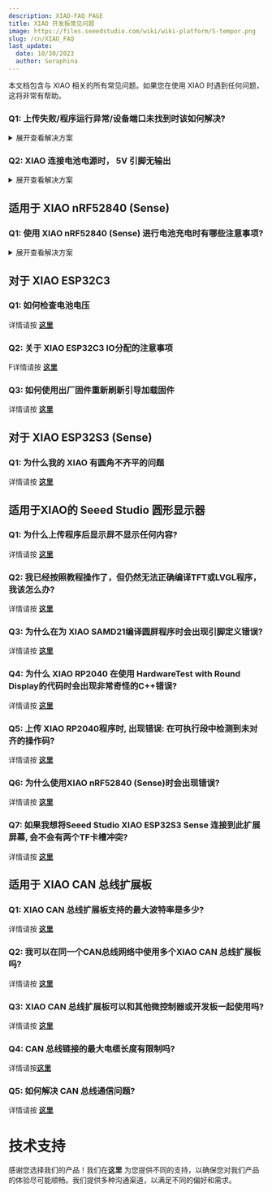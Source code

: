 ```yaml
---
description: XIAO-FAQ PAGE
title: XIAO 开发板常见问题
image: https://files.seeedstudio.com/wiki/wiki-platform/S-tempor.png
slug: /cn/XIAO_FAQ
last_update:
  date: 10/30/2023
  author: Seraphina
---
```


本文档包含与 XIAO 相关的所有常见问题。如果您在使用 XIAO 时遇到任何问题，这将非常有帮助。

### Q1: 上传失败/程序运行异常/设备端口未找到时该如何解决?

<details><summary>展开查看解决方案</summary>

有时候我们会使用错误的程序导致XIAO失去端口或无法正常上传程序。具体表现如下：

- **连接到计算机，但未找到XIAO的端口号。**

- **计算机已连接且端口号出现，但上传程序失败。**

在本Wiki中，您可以找到解决方案。不同型号的XIAO有不同的故障排除方法，请选择与您的型号相对应的解决方案。

:::success快速浏览
以下是针对各种类型的XIAO上传失败、程序异常行为或设备端口未找到错误的故障排除方法。您可以通过下面的链接快速索引：

- [**XIAO SAMD21**](/cn/XIAO_FAQ/#xiao-samd21)
- [**XIAO RP2040**](/cn/XIAO_FAQ/#xiao-rp2040)
- [**XIAO nRF52840(Sense)**](/cn/XIAO_FAQ/#xiao-nrf52840-sense)
- [**XIAO ESP32C3**](/cn/XIAO_FAQ/#xiao-esp32c3)
- [**XIAO ESP32S3(Sense)**](/cn/XIAO_FAQ/#xiao-esp32s3sense)
:::

## **XIAO SAMD21**

有时候，当用户编程过程中出现问题时，Seeed Studio XIAO SAMD21的端口可能会消失，导致您无法上传程序。您可以通过以下操作解决此问题：

**复位**

首先，您可以尝试对XIAO SAMD21进行复位。具体步骤如下：

- 将Seeed Studio XIAO SAMD21连接到计算机。
- 使用镊子或短线将RST引脚短接**一次**。
- 橙色LED灯闪烁并点亮。

:::note
内置LED的行为与Arduino上的LED相反。在Seeed Studio XIAO SAMD21上，引脚必须被拉低，而在其他微控制器上，它必须被拉高。
:::

如果这个方法不起作用，请尝试进入**bootloader模式**（引导加载程序模式）：

**进入Bootloader模式**

当遇到以上两种情况时，您可以尝试将XIAO置于**Bootloader**模式，这可以**解决大多数无法识别设备和上传失败**的问题。具体方法如下：

- 将Seeed Studio XIAO SAMD21连接到计算机。
- 使用镊子或短线将图示中的RST引脚短接**两次**。
- 橙色LED灯闪烁并点亮。

此时，芯片进入Bootloader模式，烧录端口再次出现。因为SAMD21芯片有两个分区，一个是Bootloader，另一个是用户程序。出厂时，产品会在系统内存中烧录一个引导程序代码。通过执行上述步骤，我们可以解决问题。

<p style={{textAlign: 'center'}}><img src="https://files.seeedstudio.com/wiki/Seeeduino-XIAO/img/XIAO-reset.gif" alt="pir" width={600} height="auto" /></p>

## **XIAO RP2040**

有时候，当用户编程过程中出现问题时，Seeed Studio XIAO RP2040的端口可能会消失，导致您无法上传程序。您可以通过以下操作解决此问题：

**复位**

首先，您可以尝试对XIAO RP2040进行复位。具体步骤如下：

- 将Seeed Studio XIAO RP2040连接到计算机。
- 按下"R"引脚**一次**。

:::note
内置的可编程单色LED（两个是蓝色，一个是绿色）的行为与Arduino上的LED相反。在Seeed Studio XIAO RP2040上，引脚必须被拉低才能启用。
:::

<p style={{textAlign: 'center'}}><img src="https://files.seeedstudio.com/wiki/XIAO-RP2040/img/xinfront.jpg" alt="pir" width={600} height="auto" /></p>

如果这个方法不起作用，请尝试进入**bootloader模式**（引导加载程序模式）：

**进入Bootloader模式**

当遇到以上两种情况时，您可以尝试将XIAO置于**Bootloader**模式，这可以**解决大多数无法识别设备和上传失败**的问题。具体方法如下：

- 长按"B"按钮。
- 将Seeed Studio XIAO PR2040连接到计算机。
- 计算机会出现一个磁盘驱动器。

此时，芯片进入Bootloader模式，烧录端口再次出现。因为RP2040芯片有两个分区，一个是Bootloader，另一个是用户程序。出厂时，产品会在系统内存中烧录一个引导程序代码。通过执行上述步骤，我们可以解决问题。

<!-- ![](https://files.seeedstudio.com/wiki/XIAO-RP2040/img/xinfront.jpg) -->

如果这个方法也不起作用，请将板子与电脑断开连接，然后重新连接。

## **XIAO nRF52840 (Sense)**

有时候，当用户编程过程中出现问题时，Seeed Studio XIAO nRF52840 (Sense)的端口可能会消失，导致您无法上传程序。您可以通过以下操作解决此问题：

**复位**

首先，您可以尝试对XIAO nRF52840 (Sense)进行复位。具体步骤如下：

- 将Seeed Studio XIAO nRF52840 (Sense)连接到计算机。
- 按下"Reset按钮"**一次**。

<p style={{textAlign: 'center'}}><img src="https://files.seeedstudio.com/wiki/XIAO-BLE/functional2a.jpg" alt="pir" width={700} height="auto" /></p>

如果这个方法不起作用，请尝试进入**bootloader模式**（引导加载程序模式）：

**进入Bootloader模式**

当遇到以上两种情况时，您可以尝试将XIAO置于**Bootloader**模式，这可以**解决大多数无法识别设备和上传失败**的问题。具体方法如下：

- 将Seeed Studio XIAO nRF52840 (Sense)连接到计算机。
- 按下"Reset按钮"**两次**。

如果这个方法也不起作用，请将板子与电脑断开连接，然后重新连接。通过执行这些步骤，我们可以解决问题。

## **XIAO ESP32C3**

有时候，当用户编程过程中出现问题时，Seeed Studio XIAO ESP32C3的端口可能会消失，导致您无法上传程序。您可以通过以下操作解决此问题：

**复位**

首先，您可以尝试对XIAO ESP32C3进行复位。具体步骤如下：

- 将Seeed Studio XIAO ESP32C3连接到计算机。
- 按下"RESET BUTTON"**一次**。

<div style={{textAlign:'center'}}><img src="https://files.seeedstudio.com/wiki/XIAO_WiFi/front-label-3.png" style={{width:500, height:'auto'}}/></div>

如果这个方法不起作用，请尝试进入**bootloader模式**（引导加载程序模式）：

**进入Bootloader模式**

当遇到以上两种情况时，您可以尝试将XIAO置于**Bootloader**模式，这可以**解决大多数无法识别设备和上传失败**的问题。具体方法如下：

- 长按"BOOT BUTTON"。
- 在按住**BOOT BUTTON**的同时，将Seeed Studio XIAO ESP32C3连接到计算机。
- 松开按钮以进入**bootloader模式**。

通过执行上述步骤，我们可以解决问题。

## **XIAO ESP32S3（Sense）**

有时候，当用户编程过程失败时，Seeed Studio XIAO ESP32S3（Sense）端口可能会消失，导致您无法上传程序。我们可以通过以下操作解决这个问题：

**复位**

首先，您可以尝试对XIAO ESP32S3(Sense)进行复位。具体步骤如下：

- 将Seeed Studio XIAO ESP32S3连接到您的电脑上。
- 按下“RESET BUTTON”按钮**一次**。

<div style={{textAlign:'center'}}><img src="https://media-cdn.seeedstudio.com/media/wysiwyg/esp32s3.png" style={{width:700, height:'auto'}}/></div>

如果这样还不起作用，请尝试进入**bootloader mode**（引导加载程序模式）：

**进入Bootloader模式**

当遇到上述两种情况时，您可以尝试将XIAO置于**Bootloader**模式，这可以**解决大多数无法识别设备和上传失败**的问题。具体方法如下：

- 按住XIAO ESP32S3(Sense)上的BOOT按钮不放。

- 保持按住BOOT按钮，然后通过数据线连接到电脑上。连接到电脑后释放BOOT按钮。

:::note
当您在上电时按住BOOT键，然后按一次复位键时，也可以进入Bootloader(引导加载程序模式)。
:::

<div style={{textAlign:'center'}}><img src="https://files.seeedstudio.com/wiki/SeeedStudio-XIAO-ESP32S3/img/15.gif" style={{width:500, height:'auto'}}/></div>

通过执行上述步骤，我们可以解决问题。

</details>

### Q2: XIAO 连接电池电源时， 5V 引脚无输出

<!-- 详情请按 [**这里**](/bat_5vNo_OUTPUT) -->

<details><summary>展开查看解决方案</summary>

硬件设计确定了Xiao系列，当仅连接到电池时，无法输出5V电压。

</details>

## 适用于 XIAO nRF52840 (Sense)

### Q1: 使用 XIAO nRF52840 (Sense) 进行电池充电时有哪些注意事项?

<!-- 详情请按 [**这里**](/battery_charging_considerations) -->

<details><summary>展开查看解决方案</summary>

当P0.14（D14）在高电平3.3V下关闭ADC功能时，P0.31将处于输入电压限制的3.6V。存在烧坏P0.31引脚的风险。

目前针对这个问题，我们建议用户在电池充电期间不要关闭P0.14（D14）的ADC功能，也不要将P0.14（D14）设置为高电平。

<p style={{textAlign: 'center'}}><img src="https://files.seeedstudio.com/wiki/XIAO-BLE/14.png" alt="pir" width={800} height="auto" /></p>

</details>



## 对于 XIAO ESP32C3

### Q1: 如何检查电池电压

详情请按 [**这里**](/check_battery_voltage)

### Q2: 关于 XIAO ESP32C3 IO分配的注意事项

F详情请按 [**这里**](/exp32c3_d9_d6_d8)

### Q3: 如何使用出厂固件重新刷新引导加载固件

详情请按 [**这里**](/reflash_the_bootloader)

## 对于 XIAO ESP32S3 (Sense)

### Q1: 为什么我的 XIAO 有圆角不齐平的问题

详情请按 [**这里**](/not_being_flush)

## 适用于XIAO的 Seeed Studio 圆形显示器

### Q1: 为什么上传程序后显示屏不显示任何内容?

详情请按 [**这里**](/DO_NOT_display)

### Q2: 我已经按照教程操作了，但仍然无法正确编译TFT或LVGL程序，我该怎么办?

详情请按 [**这里**](/TFT_or_LVGL_program)

### Q3: 为什么在为 XIAO SAMD21编译圆屏程序时会出现引脚定义错误?

详情请按 [**这里**](/pin_definition_error)

### Q4: 为什么 XIAO RP2040 在使用 HardwareTest with Round Display的代码时会出现非常奇怪的C++错误?

详情请按 [**这里**](/error_when_using_the_code)

### Q5: 上传 XIAO RP2040程序时, 出现错误: 在可执行段中检测到未对齐的操作码?

详情请按 [**这里**](/uploading_while_an_error-rp2040)

### Q6: 为什么使用XIAO nRF52840 (Sense)时会出现错误?

详情请按 [**这里**](/error_when_use_XIAOnRF52840)

### Q7: 如果我想将Seeed Studio XIAO ESP32S3 Sense 连接到此扩展屏幕, 会不会有两个TF卡槽冲突?

详情请按 [**这里**](/two_TF_card)

## 适用于 XIAO CAN 总线扩展板

### Q1:  XIAO CAN 总线扩展板支持的最大波特率是多少?

详情请按 [**这里**](/the_maximum_baud_rate)

### Q2: 我可以在同一个CAN总线网络中使用多个XIAO CAN 总线扩展板吗?

详情请按 [**这里**](/multiple_in_the_same_CAN)

### Q3: XIAO CAN 总线扩展板可以和其他微控制器或开发板一起使用吗?

详情请按 [**这里**](/in_other_microcontrollers_or_development_boards)

### Q4:  CAN 总线链接的最大电缆长度有限制吗?

详情请按[**这里**](/limitations_on_the_maximum_cable_length)

### Q5: 如何解决 CAN 总线通信问题?

详情请按 [**这里**](/troubleshoot_CAN_communication_issues)

# 技术支持

感谢您选择我们的产品！我们在**这里** 为您提供不同的支持，以确保您对我们产品的体验尽可能顺畅。我们提供多种沟通渠道，以满足不同的偏好和需求。

<div class="button_tech_support_container">
<a href="https://forum.seeedstudio.com/" class="button_forum"></a>
<a href="https://www.seeedstudio.com/contacts" class="button_email"></a>
</div>

<div class="button_tech_support_container">
<a href="https://discord.gg/eWkprNDMU7" class="button_discord"></a>
<a href="https://github.com/Seeed-Studio/wiki-documents/discussions/69" class="button_discussion"></a>
</div>
